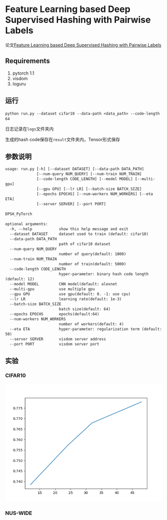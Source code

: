 # Feature Learning based Deep Supervised Hashing with Pairwise Labels

论文[Feature Learning based Deep Supervised Hashing with Pairwise Labels](http://202.119.32.195/cache/1/03/cs.nju.edu.cn/01c07b4c0cb0161455ace83be60f9ffc/IJCAI16_DPSH.pdf)

## Requirements
1. pytorch 1.1
2. visdom
3. loguru

## 运行
`python run.py --dataset cifar10 --data-path <data_path> --code-length 64 `

日志记录在`logs`文件夹内

生成的hash code保存在`result`文件夹内，Tensor形式保存

## 参数说明
```
usage: run.py [-h] [--dataset DATASET] [--data-path DATA_PATH]
              [--num-query NUM_QUERY] [--num-train NUM_TRAIN]
              [--code-length CODE_LENGTH] [--model MODEL] [--multi-gpu]
              [--gpu GPU] [--lr LR] [--batch-size BATCH_SIZE]
              [--epochs EPOCHS] [--num-workers NUM_WORKERS] [--eta ETA]
              [--server SERVER] [--port PORT]

DPSH_PyTorch

optional arguments:
  -h, --help            show this help message and exit
  --dataset DATASET     dataset used to train (default: cifar10)
  --data-path DATA_PATH
                        path of cifar10 dataset
  --num-query NUM_QUERY
                        number of query(default: 1000)
  --num-train NUM_TRAIN
                        number of train(default: 5000)
  --code-length CODE_LENGTH
                        hyper-parameter: binary hash code length (default: 12)
  --model MODEL         CNN model(default: alexnet
  --multi-gpu           use multiple gpu
  --gpu GPU             use gpu(default: 0. -1: use cpu)
  --lr LR               learning rate(default: 1e-3)
  --batch-size BATCH_SIZE
                        batch size(default: 64)
  --epochs EPOCHS       epochs(default:64)
  --num-workers NUM_WORKERS
                        number of workers(default: 4)
  --eta ETA             hyper-parameter: regularization term (default: 50)
  --server SERVER       visdom server address
  --port PORT           visdom server port

```

## 实验
### CIFAR10
![map](Figure_1.png)

### NUS-WIDE